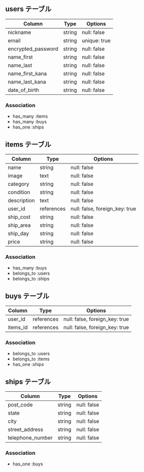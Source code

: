 ## users テーブル

| Column             | Type   | Options     |
| ------------------ | ------ | ----------- |
| nickname           | string | null: false |
| email              | string | unique: true|
| encrypted_password | string | null: false |
| name_first         | string | null: false |
| name_last          | string | null: false |
| name_first_kana    | string | null: false |
| name_last_kana     | string | null: false |
| date_of_birth      | string | null: false |


### Association

- has_many :items
- has_many :buys
- has_one :ships

## items テーブル

| Column      | Type   | Options     |
| ------      | ------ | ----------- |
| name        | string | null: false |
| image       | text   | null: false |
| category    | string | null: false |
| condition   | string | null: false |
| description | text   | null: false |
| user_id     | references | null: false, foreign_key: true |
| ship_cost   | string | null: false |
| ship_area   | string | null: false |
| ship_day    | string | null: false |
| price       | string | null: false |

### Association

- has_many :buys
- belongs_to :users
- belongs_to :ships

## buys テーブル

| Column    | Type       | Options                        |
| ------    | ---------- | ------------------------------ |
| user_id   | references | null: false, foreign_key: true |
| items_id  | references | null: false, foreign_key: true |

### Association

- belongs_to :users
- belongs_to :items
- has_one :ships

## ships テーブル

| Column           | Type       | Options      |
| -------          | ---------- | -------------|
| post_code        | string     | null: false  |
| state            | string     | null: false  |
| city             | string     | null: false  |
| street_address   | string     | null: false  |
| telephone_number | string     | null: false  |

### Association

- has_one :buys
